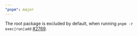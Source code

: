 ```yaml
---
"pnpm": major
---
```


The root package is excluded by default, when running `pnpm -r exec|run|add` [#2769](https://github.com/pnpm/pnpm/issues/2769).
